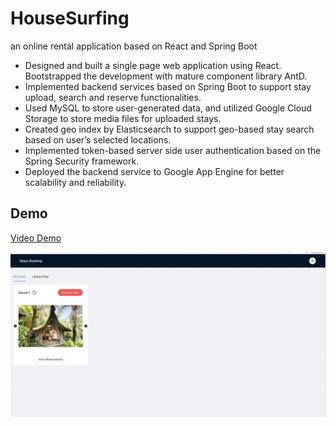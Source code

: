 # HouseSurfing
an online rental application based on React and Spring Boot                                            
*	Designed and built a single page web application using React. Bootstrapped the development with mature component library AntD.
*	Implemented backend services based on Spring Boot to support stay upload, search and reserve functionalities.
*	Used MySQL to store user-generated data, and utilized Google Cloud Storage to store media files for uploaded stays.
*	Created geo index by Elasticsearch to support geo-based stay search based on user’s selected locations.
*	Implemented token-based server side user authentication based on the Spring Security framework. 
*	Deployed the backend service to Google App Engine for better scalability and reliability.

## Demo

[Video Demo](https://www.youtube.com/watch?v=LcgAyeBXM4Y)

![WebPage](https://github.com/fengliuwan/HouseSurfing/blob/main/HouseSurfing%20webpage.jpeg?raw=true)

